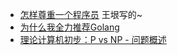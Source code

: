* [怎样尊重一个程序员](http://www.yinwang.org/blog-cn/2015/03/03/how-to-respect-a-programmer/) 王垠写的~
* [为什么我全力推荐Golang](http://zhuanlan.zhihu.com/tomasen/19959647)
* [理论计算机初步：P vs NP - 问题概述](http://zhiqiang.org/blog/science/computer-science/preliminary-computer-theory-p-vs-np-an-overview-of-the-problem.html)
